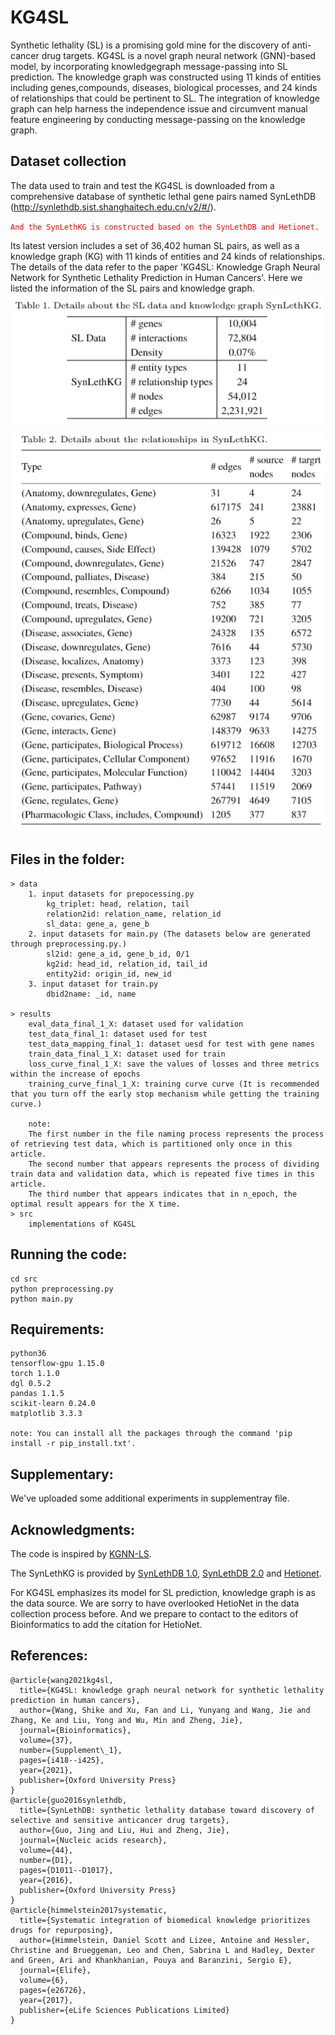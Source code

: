 ﻿# KG4SL
Synthetic lethality (SL) is a promising gold mine for the discovery of anti-cancer drug targets.
KG4SL is a novel graph neural network (GNN)-based model, by incorporating knowledgegraph message-passing into SL prediction. The knowledge graph was constructed using 11 kinds of entities including genes,compounds, diseases, biological processes, and 24 kinds of relationships that could be pertinent to SL. The integration of knowledge graph can help harness the independence issue and circumvent manual feature engineering by conducting message-passing on the knowledge graph.
## Dataset collection
The data used to train and test the KG4SL is downloaded from a comprehensive database of synthetic lethal gene pairs named SynLethDB (http://synlethdb.sist.shanghaitech.edu.cn/v2/#/). 

<font color=red>`And the SynLethKG is constructed based on the SynLethDB and Hetionet.`</font>

Its latest version includes a set of 36,402 human SL pairs, as well as a knowledge graph (KG) with 11 kinds of entities and 24 kinds of relationships. The details of the data refer to the paper 'KG4SL: Knowledge Graph Neural Network for Synthetic Lethality Prediction in Human Cancers'. Here we listed the information of the SL pairs and knowledge graph.
   ![image](https://github.com/JieZheng-ShanghaiTech/KG4SL/blob/main/table1.png)
   ![image](https://github.com/JieZheng-ShanghaiTech/KG4SL/blob/main/table2.png)
   
## Files in the folder: 
    > data
        1. input datasets for prepocessing.py
            kg_triplet: head, relation, tail
            relation2id: relation_name, relation_id
            sl_data: gene_a, gene_b
        2. input datasets for main.py (The datasets below are generated through preprocessing.py.)
            sl2id: gene_a_id, gene_b_id, 0/1
            kg2id: head_id, relation_id, tail_id
            entity2id: origin_id, new_id
        3. input dataset for train.py
            dbid2name: _id, name

    > results
        eval_data_final_1_X: dataset used for validation
        test_data_final_1: dataset used for test
        test_data_mapping_final_1: dataset uesd for test with gene names
        train_data_final_1_X: dataset used for train
        loss_curve_final_1_X: save the values of losses and three metrics within the increase of epochs
        training_curve_final_1_X: training curve curve (It is recommended that you turn off the early stop mechanism while getting the training curve.)
        
        note: 
        The first number in the file naming process represents the process of retrieving test data, which is partitioned only once in this article. 
        The second number that appears represents the process of dividing train data and validation data, which is repeated five times in this article. 
        The third number that appears indicates that in n_epoch, the optimal result appears for the X time.
    > src
        implementations of KG4SL
    
## Running the code:
    cd src
    python preprocessing.py
    python main.py
    
## Requirements:
    python36
    tensorflow-gpu 1.15.0
    torch 1.1.0
    dgl 0.5.2
    pandas 1.1.5
    scikit-learn 0.24.0
    matplotlib 3.3.3
    
    note: You can install all the packages through the command 'pip install -r pip_install.txt'.
 
 ## Supplementary:
 We've uploaded some additional experiments in supplementray file.
 ## Acknowledgments:
 The code is inspired by [KGNN-LS](https://github.com/hwwang55/KGNN-LS).
 
 The SynLethKG is provided by [SynLethDB 1.0](http://synlethdb.sist.shanghaitech.edu.cn/), [SynLethDB 2.0](http://synlethdb.sist.shanghaitech.edu.cn/v2/#/) and [Hetionet](https://github.com/hetio/hetionet).
 
For KG4SL emphasizes its model for SL prediction, knowledge graph is as the data source. We are sorry to have overlooked HetioNet in the data collection process before. And we prepare to contact to the editors of Bioinformatics to add the citation for HetioNet.
## References:
```
@article{wang2021kg4sl,
  title={KG4SL: knowledge graph neural network for synthetic lethality prediction in human cancers},
  author={Wang, Shike and Xu, Fan and Li, Yunyang and Wang, Jie and Zhang, Ke and Liu, Yong and Wu, Min and Zheng, Jie},
  journal={Bioinformatics},
  volume={37},
  number={Supplement\_1},
  pages={i418--i425},
  year={2021},
  publisher={Oxford University Press}
}
@article{guo2016synlethdb,
  title={SynLethDB: synthetic lethality database toward discovery of selective and sensitive anticancer drug targets},
  author={Guo, Jing and Liu, Hui and Zheng, Jie},
  journal={Nucleic acids research},
  volume={44},
  number={D1},
  pages={D1011--D1017},
  year={2016},
  publisher={Oxford University Press}
}
@article{himmelstein2017systematic,
  title={Systematic integration of biomedical knowledge prioritizes drugs for repurposing},
  author={Himmelstein, Daniel Scott and Lizee, Antoine and Hessler, Christine and Brueggeman, Leo and Chen, Sabrina L and Hadley, Dexter and Green, Ari and Khankhanian, Pouya and Baranzini, Sergio E},
  journal={Elife},
  volume={6},
  pages={e26726},
  year={2017},
  publisher={eLife Sciences Publications Limited}
}
```
